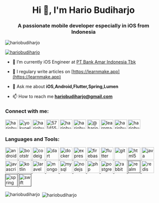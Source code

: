 <h1 align="center">Hi 👋, I'm Hario Budiharjo</h1>
<h3 align="center">A passionate mobile developer especially in iOS from Indonesia</h3>

<p align="left"> <img src="https://komarev.com/ghpvc/?username=hariobudiharjo&label=Profile%20views&color=0e75b6&style=flat" alt="hariobudiharjo" /> </p>

<p align="left"> <a href="https://github.com/ryo-ma/github-profile-trophy"><img src="https://github-profile-trophy.vercel.app/?username=hariobudiharjo" alt="hariobudiharjo" /></a> </p>

- 🔭 I’m currently iOS Engineer at [PT Bank Amar Indonesia Tbk](https://amarbank.co.id)

- 📝 I regulary write articles on [https://learnmake.app](https://learnmake.app)

- 💬 Ask me about **iOS,Android,Flutter,Spring,Lumen**

- 📫 How to reach me **hariobudiharjo@gmail.com**

<p align="left"> 
<h3 align="left">Connect with me:</h3>
<a href="https://dev.to/hariobudiharjo" target="blank"><img align="center" src="https://cdn.jsdelivr.net/npm/simple-icons@3.0.1/icons/dev-dot-to.svg" alt="hariobudiharjo" height="30" width="40" /></a>
<a href="https://twitter.com/yokyoel" target="blank"><img align="center" src="https://cdn.jsdelivr.net/npm/simple-icons@3.0.1/icons/twitter.svg" alt="yokyoel" height="30" width="40" /></a>
<a href="https://linkedin.com/in/hariobudiharjo" target="blank"><img align="center" src="https://cdn.jsdelivr.net/npm/simple-icons@3.0.1/icons/linkedin.svg" alt="hariobudiharjo" height="30" width="40" /></a>
<a href="https://stackoverflow.com/users/5714559" target="blank"><img align="center" src="https://cdn.jsdelivr.net/npm/simple-icons@3.0.1/icons/stackoverflow.svg" alt="5714559" height="30" width="40" /></a>
<a href="https://fb.com/hariobudiharjo" target="blank"><img align="center" src="https://cdn.jsdelivr.net/npm/simple-icons@3.0.1/icons/facebook.svg" alt="hariobudiharjo" height="30" width="40" /></a>
<a href="https://instagram.com/hariobudiharjo" target="blank"><img align="center" src="https://cdn.jsdelivr.net/npm/simple-icons@3.0.1/icons/instagram.svg" alt="hariobudiharjo" height="30" width="40" /></a>
<a href="https://medium.com/@hariobudiharjo" target="blank"><img align="center" src="https://cdn.jsdelivr.net/npm/simple-icons@3.0.1/icons/medium.svg" alt="@hariobudiharjo" height="30" width="40" /></a>
<a href="https://www.youtube.com/c/learnmakeapp" target="blank"><img align="center" src="https://cdn.jsdelivr.net/npm/simple-icons@3.0.1/icons/youtube.svg" alt="learnmakeapp" height="30" width="40" /></a>
<a href="https://www.hackerrank.com/hariobudiharjo" target="blank"><img align="center" src="https://cdn.jsdelivr.net/npm/simple-icons@3.0.1/icons/hackerrank.svg" alt="hariobudiharjo" height="30" width="40" /></a>
<a href="https://www.leetcode.com/hariobudiharjo" target="blank"><img align="center" src="https://cdn.jsdelivr.net/npm/simple-icons@3.0.1/icons/leetcode.svg" alt="hariobudiharjo" height="30" width="40" /></a>
</p>

<h3 align="left">Languages and Tools:</h3>
<p align="left"> <a href="https://developer.android.com" target="_blank"> <img src="https://devicons.github.io/devicon/devicon.git/icons/android/android-original-wordmark.svg" alt="android" width="40" height="40"/> </a> <a href="https://getbootstrap.com" target="_blank"> <img src="https://devicons.github.io/devicon/devicon.git/icons/bootstrap/bootstrap-plain.svg" alt="bootstrap" width="40" height="40"/> </a> <a href="https://codeigniter.com" target="_blank"> <img src="https://cdn.worldvectorlogo.com/logos/codeigniter.svg" alt="codeigniter" width="40" height="40"/> </a> <a href="https://dart.dev" target="_blank"> <img src="https://www.vectorlogo.zone/logos/dartlang/dartlang-icon.svg" alt="dart" width="40" height="40"/> </a> <a href="https://www.docker.com/" target="_blank"> <img src="https://devicons.github.io/devicon/devicon.git/icons/docker/docker-original-wordmark.svg" alt="docker" width="40" height="40"/> </a> <a href="https://expressjs.com" target="_blank"> <img src="https://devicons.github.io/devicon/devicon.git/icons/express/express-original-wordmark.svg" alt="express" width="40" height="40"/> </a> <a href="https://firebase.google.com/" target="_blank"> <img src="https://www.vectorlogo.zone/logos/firebase/firebase-icon.svg" alt="firebase" width="40" height="40"/> </a> <a href="https://flutter.dev" target="_blank"> <img src="https://www.vectorlogo.zone/logos/flutterio/flutterio-icon.svg" alt="flutter" width="40" height="40"/> </a> <a href="https://git-scm.com/" target="_blank"> <img src="https://www.vectorlogo.zone/logos/git-scm/git-scm-icon.svg" alt="git" width="40" height="40"/> </a> <a href="https://www.w3.org/html/" target="_blank"> <img src="https://devicons.github.io/devicon/devicon.git/icons/html5/html5-original-wordmark.svg" alt="html5" width="40" height="40"/> </a> <a href="https://www.java.com" target="_blank"> <img src="https://devicons.github.io/devicon/devicon.git/icons/java/java-original-wordmark.svg" alt="java" width="40" height="40"/> </a> <a href="https://developer.mozilla.org/en-US/docs/Web/JavaScript" target="_blank"> <img src="https://devicons.github.io/devicon/devicon.git/icons/javascript/javascript-original.svg" alt="javascript" width="40" height="40"/> </a> <a href="https://kotlinlang.org" target="_blank"> <img src="https://www.vectorlogo.zone/logos/kotlinlang/kotlinlang-icon.svg" alt="kotlin" width="40" height="40"/> </a> <a href="https://laravel.com/" target="_blank"> <img src="https://devicons.github.io/devicon/devicon.git/icons/laravel/laravel-plain-wordmark.svg" alt="laravel" width="40" height="40"/> </a> <a href="https://www.mongodb.com/" target="_blank"> <img src="https://devicons.github.io/devicon/devicon.git/icons/mongodb/mongodb-original-wordmark.svg" alt="mongodb" width="40" height="40"/> </a> <a href="https://www.mysql.com/" target="_blank"> <img src="https://devicons.github.io/devicon/devicon.git/icons/mysql/mysql-original-wordmark.svg" alt="mysql" width="40" height="40"/> </a> <a href="https://nodejs.org" target="_blank"> <img src="https://devicons.github.io/devicon/devicon.git/icons/nodejs/nodejs-original-wordmark.svg" alt="nodejs" width="40" height="40"/> </a> <a href="https://www.php.net" target="_blank"> <img src="https://devicons.github.io/devicon/devicon.git/icons/php/php-original.svg" alt="php" width="40" height="40"/> </a> <a href="https://www.postgresql.org" target="_blank"> <img src="https://devicons.github.io/devicon/devicon.git/icons/postgresql/postgresql-original-wordmark.svg" alt="postgresql" width="40" height="40"/> </a> <a href="https://www.rabbitmq.com" target="_blank"> <img src="https://www.vectorlogo.zone/logos/rabbitmq/rabbitmq-icon.svg" alt="rabbitMQ" width="40" height="40"/> </a> <a href="" target="_blank"> <img src="https://raw.githubusercontent.com/bestofjs/bestofjs-webui/8665e8c267a0215f3159df28b33c365198101df5/public/logos/realm.svg" alt="realm" width="40" height="40"/> </a> <a href="https://redis.io" target="_blank"> <img src="https://devicons.github.io/devicon/devicon.git/icons/redis/redis-original-wordmark.svg" alt="redis" width="40" height="40"/> </a> <a href="" target="_blank"> <img src="https://www.vectorlogo.zone/logos/springio/springio-icon.svg" alt="spring" width="40" height="40"/> </a> <a href="" target="_blank"> <img src="https://devicons.github.io/devicon/devicon.git/icons/swift/swift-original-wordmark.svg" alt="swift" width="40" height="40"/> </a> </p>

<p><img align="left" src="https://github-readme-stats.vercel.app/api/top-langs/?username=hariobudiharjo&layout=compact" alt="hariobudiharjo" /></p>

<p>&nbsp;<img align="center" src="https://github-readme-stats.vercel.app/api?username=hariobudiharjo&show_icons=true" alt="hariobudiharjo" /></p>
